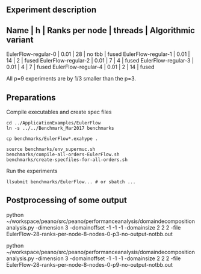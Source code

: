 ## Experiment description ##



 
Name                   | h    | Ranks per node    | threads  | Algorithmic variant
--------------------------------------------------------------------
EulerFlow-regular-0    | 0.01 | 28                | no tbb   | fused 
EulerFlow-regular-1    | 0.01 | 14                | 2        | fused
EulerFlow-regular-2    | 0.01 | 7                 | 4        | fused
EulerFlow-regular-3    | 0.01 | 4                 | 7        | fused
EulerFlow-regular-4    | 0.01 | 2                 | 14       | fused


All p=9 experiments are by 1/3 smaller than the p=3.

## Preparations

Compile executables and create spec files

```
cd ../ApplicationExamples/EulerFlow
ln -s ../../Benchmark_Mar2017 benchmarks

cp benchmarks/EulerFlow*.exahype .

source benchmarks/env_supermuc.sh              
benchmarks/compile-all-orders-EulerFlow.sh
benchmarks/create-specfiles-for-all-orders.sh
```
Run the experiments

```
llsubmit benchmarks/EulerFlow... # or sbatch ...
```

### 

## Postprocessing of some output ##

python ~/workspace/peano/src/peano/performanceanalysis/domaindecompositionanalysis.py -dimension 3 -domainoffset -1 -1 -1 -domainsize 2 2 2 -file EulerFlow-28-ranks-per-node-8-nodes-0-p3-no-output-notbb.out

python ~/workspace/peano/src/peano/performanceanalysis/domaindecompositionanalysis.py -dimension 3 -domainoffset -1 -1 -1 -domainsize 2 2 2 -file EulerFlow-28-ranks-per-node-8-nodes-0-p9-no-output-notbb.out

